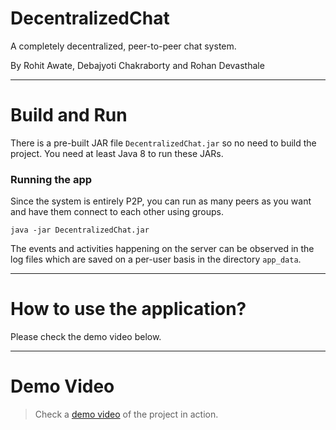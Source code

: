 # DecentralizedChat

A completely decentralized, peer-to-peer chat system.

By Rohit Awate, Debajyoti Chakraborty and Rohan Devasthale

---

# Build and Run

There is a pre-built JAR file `DecentralizedChat.jar` so no need to build the project.
You need at least Java 8 to run these JARs.

### Running the app

Since the system is entirely P2P, you can run as many peers as you want and have them connect
to each other using groups.

```shell
java -jar DecentralizedChat.jar
```

The events and activities happening on the server can be observed in the log files which are
saved on a per-user basis in the directory `app_data`.

---

# How to use the application?
Please check the demo video below.

---
# Demo Video

> Check a [demo video](DemoVideo.mp4) of the project in action.
